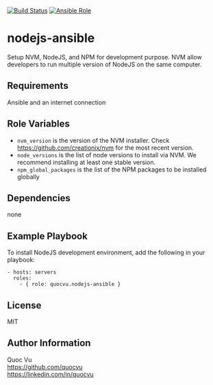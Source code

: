 [![Build Status](https://img.shields.io/travis/quocvu/nodejs-ansible.svg)](https://travis-ci.org/quocvu/nodejs-ansible)
[![Ansible Role](https://img.shields.io/ansible/role/19878.svg)](https://galaxy.ansible.com/quocvu/nodejs-ansible)

nodejs-ansible
==============

Setup NVM, NodeJS, and NPM for development purpose. NVM allow developers to
run multiple version of NodeJS on the same computer.

Requirements
------------

Ansible and an internet connection

Role Variables
--------------

* `nvm_version` is the version of the NVM installer. Check <https://github.com/creationix/nvm> for the most recent version.
* `node_versions` is the list of node versions to install via NVM. We recommend installing at least one stable version.
* `npm_global_packages` is the list of the NPM packages to be installed globally

Dependencies
------------

none

Example Playbook
----------------

To install NodeJS development environment, add the following in your playbook:

```
- hosts: servers
  roles:
    - { role: quocvu.nodejs-ansible }
```

License
-------

MIT

Author Information
------------------

Quoc Vu  
https://github.com/quocvu  
https://linkedin.com/in/quocvu  
